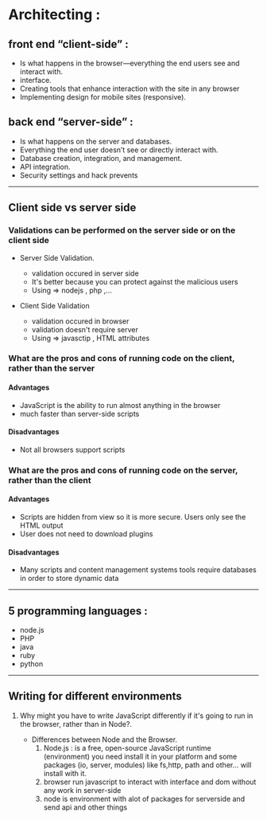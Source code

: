 # Architecting :

## front end “client-side” : 

* Is what happens in the browser—everything the end users see and interact with.
* interface.
* Creating tools that enhance interaction with the site in any browser
* Implementing design for mobile sites (responsive).
## back end “server-side” :

* Is what happens on the server and databases.
* Everything the end user doesn’t see or directly interact with.
* Database creation, integration, and management.
* API integration.
* Security settings and hack prevents

<hr>

## Client side vs server side

### Validations can be performed on the server side or on the client side

* Server Side Validation.
    * validation occured in server side    
    * It's better because  you can protect against the malicious users
    * Using => nodejs , php ,...

* Client Side Validation
    * validation occured in browser 
    * validation doesn't require server
    * Using => javasctip , HTML attributes


### What are the pros and cons of running code on the client, rather than the server

 #### Advantages
 * JavaScript is the ability to run almost anything in the browser 
 * much faster than server-side scripts


 #### Disadvantages
 * Not all browsers support scripts



### What are the pros and cons of running code on the server, rather than the client

 #### Advantages
 * Scripts are hidden from view so it is more secure. Users only see the HTML output
 * User does not need to download plugins


 #### Disadvantages
* Many scripts and content management systems tools require databases in order to store dynamic data

<hr>

## 5 programming languages :
* node.js
* PHP
* java
* ruby
* python

<hr>

## Writing for different environments

1. Why might you have to write JavaScript differently if it's going to run in the browser, rather than in Node?.

   * Differences between Node and the Browser.
     1. Node.js : is a free, open-source JavaScript runtime (environment) you need install it in your platform and some packages (io, server, modules) like fs,http, path and other... will install with it.
     2. browser run javascript to interact with interface and dom without any work in server-side 
     3. node is environment with alot of packages for serverside and send api and other things

